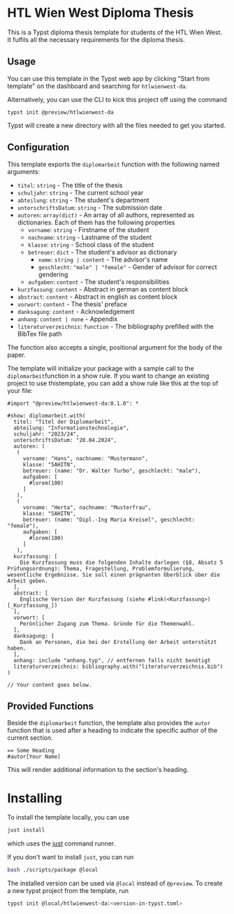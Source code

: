 # HTL Wien West Diploma Thesis

This is a Typst diploma thesis template for students of the HTL Wien West. It fulfils all the necessary requirements for the diploma thesis.

## Usage
You can use this template in the Typst web app by clicking "Start from template" on the dashboard and searching for `htlwienwest-da`.

Alternatively, you can use the CLI to kick this project off using the command
```
typst init @preview/htlwienwest-da
```

Typst will create a new directory with all the files needed to get you started.

## Configuration
This template exports the `diplomarbeit` function with the following named arguments:

 - `titel`: `string` - The title of the thesis
 - `schuljahr`: `string` - The current school year
 - `abteilung`: `string` - The student's department
 - `unterschriftsDatum`: `string` - The submission date
 - `autoren`: `array(dict)` - An array of all authors, represented as dictionaries. Each of them has the following properties
    - `vorname`: `string` - Firstname of the student
    - `nachname`: `string` - Lastname of the student
    - `klasse`: `string` - School class of the student
    - `betreuer`: `dict` - The student's advisor as dictionary
      - `name`: `string | content` - The advisor's name
      - `geschlecht`: `"male" | "female"` - Gender of advisor for correct gendering
    - `aufgaben`: `content` - The student's responsibilities
 - `kurzfassung`: `content` - Abstract in german as content block
 - `abstract`: `content` - Abstract in english as content block
 - `vorwort`: `content` - The thesis' preface
 - `danksagung`: `content` - Acknowledgement
 - `anhang`: `content | none` - Appendix
 - `literaturverzeichnis`: `function` - The bibliography prefilled with the BibTex file path

The function also accepts a single, positional argument for the body of the paper.

The template will initialize your package with a sample call to the `diplomarbeit`function in a show rule. If you want to change an existing project to use thistemplate, you can add a show rule like this at the top of your file:

```typ
#import "@preview/htlwienwest-da:0.1.0": *

#show: diplomarbeit.with(
  titel: "Titel der Diplomarbeit",
  abteilung: "Informationstechnologie",
  schuljahr: "2023/24",
  unterschriftsDatum: "20.04.2024",
  autoren: (
   (
     vorname: "Hans", nachname: "Mustermann",
     klasse: "5AHITN",
     betreuer: (name: "Dr. Walter Turbo", geschlecht: "male"),
     aufgaben: [
       #lorem(100)
     ]
   ),
   (
     vorname: "Herta", nachname: "Musterfrau",
     klasse: "5AHITN",
     betreuer: (name: "Dipl.-Ing Maria Kreisel", geschlecht: "female"),
     aufgaben: [
       #lorem(100)
     ]
   ),
  kurzfassung: [
    Die Kurzfassung muss die folgenden Inhalte darlegen (§8, Absatz 5 Prüfungsordnung): Thema, Fragestellung, Problemformulierung, wesentliche Ergebnisse. Sie soll einen prägnanten Überblick über die Arbeit geben.
  ],
  abstract: [
    Englische Version der Kurzfassung (siehe #link(<Kurzfassung>)[_Kurzfassung_])
  ],
  vorwort: [
    Perönlicher Zugang zum Thema. Gründe für die Themenwahl.
  ],
  danksagung: [
    Dank an Personen, die bei der Erstellung der Arbeit unterstützt haben.
  ],
  anhang: include "anhang.typ", // entfernen falls nicht benötigt
  literaturverzeichnis: bibliography.with("literaturverzeichnis.bib")
)

// Your content goes below.
```

## Provided Functions

Beside the `diplomarbeit` function, the template also provides the `autor` function that is used after a heading to indicate the specific author of the current section.

```
== Some Heading
#autor[Your Name]
```

This will render additional information to the section's heading.


# Installing

To install the template locally, you can use 
```bash
just install
```
which uses the [just](https://github.com/casey/just) command runner. 

If you don't want to install `just`, you can run 
```bash
bash ./scripts/package @local
```


The installed version can be used via `@local` instead of `@preview`. To create a new typst project from the template, run
```bash
typst init @local/htlwienwest-da:<version-in-typst.toml>
```
